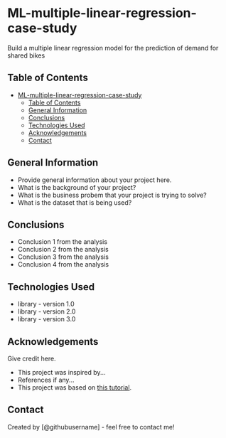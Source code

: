 # ML-multiple-linear-regression-case-study
Build a multiple linear regression model for the prediction of demand for shared bikes


## Table of Contents
- [ML-multiple-linear-regression-case-study](#ml-multiple-linear-regression-case-study)
  - [Table of Contents](#table-of-contents)
  - [General Information](#general-information)
  - [Conclusions](#conclusions)
  - [Technologies Used](#technologies-used)
  - [Acknowledgements](#acknowledgements)
  - [Contact](#contact)

<!-- You can include any other section that is pertinent to your problem -->

## General Information
- Provide general information about your project here.
- What is the background of your project?
- What is the business probem that your project is trying to solve?
- What is the dataset that is being used?

<!-- You don't have to answer all the questions - just the ones relevant to your project. -->

## Conclusions
- Conclusion 1 from the analysis
- Conclusion 2 from the analysis
- Conclusion 3 from the analysis
- Conclusion 4 from the analysis

<!-- You don't have to answer all the questions - just the ones relevant to your project. -->


## Technologies Used
- library - version 1.0
- library - version 2.0
- library - version 3.0

<!-- As the libraries versions keep on changing, it is recommended to mention the version of library used in this project -->

## Acknowledgements
Give credit here.
- This project was inspired by...
- References if any...
- This project was based on [this tutorial](https://www.example.com).


## Contact
Created by [@githubusername] - feel free to contact me!

